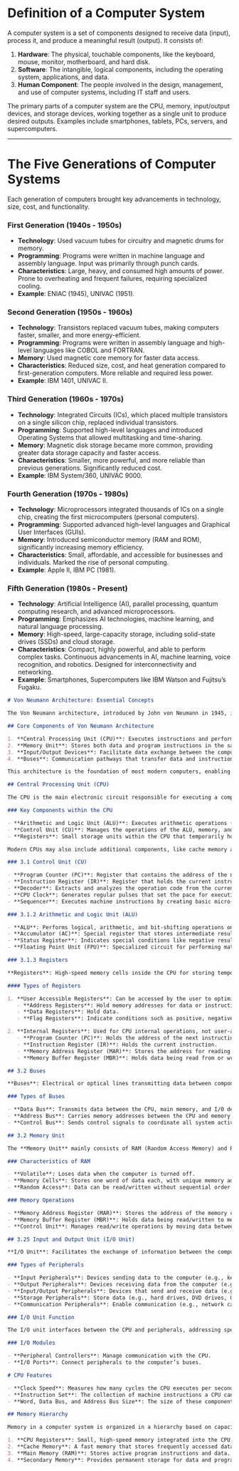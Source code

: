 # Definition of a Computer System

A computer system is a set of components designed to receive data (input), process it, and produce a meaningful result (output). It consists of:

1. **Hardware**: The physical, touchable components, like the keyboard, mouse, monitor, motherboard, and hard disk.
2. **Software**: The intangible, logical components, including the operating system, applications, and data.
3. **Human Component**: The people involved in the design, management, and use of computer systems, including IT staff and users.

The primary parts of a computer system are the CPU, memory, input/output devices, and storage devices, working together as a single unit to produce desired outputs. Examples include smartphones, tablets, PCs, servers, and supercomputers.

---

# The Five Generations of Computer Systems

Each generation of computers brought key advancements in technology, size, cost, and functionality.

### First Generation (1940s - 1950s)

- **Technology**: Used vacuum tubes for circuitry and magnetic drums for memory.
- **Programming**: Programs were written in machine language and assembly language. Input was primarily through punch cards.
- **Characteristics**: Large, heavy, and consumed high amounts of power. Prone to overheating and frequent failures, requiring specialized cooling.
- **Example**: ENIAC (1945), UNIVAC (1951).

### Second Generation (1950s - 1960s)

- **Technology**: Transistors replaced vacuum tubes, making computers faster, smaller, and more energy-efficient.
- **Programming**: Programs were written in assembly language and high-level languages like COBOL and FORTRAN.
- **Memory**: Used magnetic core memory for faster data access.
- **Characteristics**: Reduced size, cost, and heat generation compared to first-generation computers. More reliable and required less power.
- **Example**: IBM 1401, UNIVAC II.

### Third Generation (1960s - 1970s)

- **Technology**: Integrated Circuits (ICs), which placed multiple transistors on a single silicon chip, replaced individual transistors.
- **Programming**: Supported high-level languages and introduced Operating Systems that allowed multitasking and time-sharing.
- **Memory**: Magnetic disk storage became more common, providing greater data storage capacity and faster access.
- **Characteristics**: Smaller, more powerful, and more reliable than previous generations. Significantly reduced cost.
- **Example**: IBM System/360, UNIVAC 9000.

### Fourth Generation (1970s - 1980s)

- **Technology**: Microprocessors integrated thousands of ICs on a single chip, creating the first microcomputers (personal computers).
- **Programming**: Supported advanced high-level languages and Graphical User Interfaces (GUIs).
- **Memory**: Introduced semiconductor memory (RAM and ROM), significantly increasing memory efficiency.
- **Characteristics**: Small, affordable, and accessible for businesses and individuals. Marked the rise of personal computing.
- **Example**: Apple II, IBM PC (1981).

### Fifth Generation (1980s - Present)

- **Technology**: Artificial Intelligence (AI), parallel processing, quantum computing research, and advanced microprocessors.
- **Programming**: Emphasizes AI technologies, machine learning, and natural language processing.
- **Memory**: High-speed, large-capacity storage, including solid-state drives (SSDs) and cloud storage.
- **Characteristics**: Compact, highly powerful, and able to perform complex tasks. Continuous advancements in AI, machine learning, voice recognition, and robotics. Designed for interconnectivity and networking.
- **Example**: Smartphones, Supercomputers like IBM Watson and Fujitsu’s Fugaku.

```markdown
# Von Neumann Architecture: Essential Concepts

The Von Neumann architecture, introduced by John von Neumann in 1945, is based on the stored-program concept, where instructions and data are stored together in one memory unit. This innovation allows computers to run various programs by simply loading them from memory, unlike early machines (e.g., ENIAC), which needed manual rewiring to change tasks.

## Core Components of Von Neumann Architecture

1. **Central Processing Unit (CPU)**: Executes instructions and performs calculations.
2. **Memory Unit**: Stores both data and program instructions in the same space, enabling easy access and flexibility.
3. **Input/Output Devices**: Facilitate data exchange between the computer and external devices (e.g., keyboard, monitor).
4. **Buses**: Communication pathways that transfer data and instructions between the CPU, memory, and I/O devices.

This architecture is the foundation of most modern computers, enabling them to be general-purpose and versatile.

## Central Processing Unit (CPU)

The CPU is the main electronic circuit responsible for executing a computer program’s instructions and managing the overall system operations. Programs are sets of instructions written in programming languages (e.g., C#, Java) that need to be loaded into main memory (RAM) to be executed. The operating system translates these instructions into machine instructions that the CPU can interpret, performing tasks like addition, subtraction, or data loading. The set of machine instructions a CPU can handle is known as its instruction set and is unique to each processor.

### Key Components within the CPU

- **Arithmetic and Logic Unit (ALU)**: Executes arithmetic operations (e.g., add, subtract) and logical operations (e.g., and, or, not).
- **Control Unit (CU)**: Manages the operations of the ALU, memory, and I/O devices, directing them based on program instructions. It interprets program instructions, controls data movement between main memory and registers, and commands the ALU to perform specific operations.
- **Registers**: Small storage units within the CPU that temporarily hold data needed to execute instructions.

Modern CPUs may also include additional components, like cache memory and sometimes even a Graphics Processing Unit (GPU), which will be covered in further detail later.

### 3.1 Control Unit (CU)

- **Program Counter (PC)**: Register that contains the address of the next instruction to execute.
- **Instruction Register (IR)**: Register that holds the current instruction, with the operation code and involved data.
- **Decoder**: Extracts and analyzes the operation code from the current instruction and sends control signals for its execution.
- **CPU Clock**: Generates regular pulses that set the pace for executing instructions; its speed is measured in hertz (Hz).
- **Sequencer**: Executes machine instructions by creating basic micro-orders in each clock cycle.

### 3.1.2 Arithmetic and Logic Unit (ALU)

- **ALU**: Performs logical, arithmetic, and bit-shifting operations on data received from the control unit.
- **Accumulator (AC)**: Special register that stores intermediate results of logical and arithmetic operations.
- **Status Register**: Indicates special conditions like negative results or overflow.
- **Floating Point Unit (FPU)**: Specialized circuit for performing mathematical operations with floating-point numbers, following the IEEE 754 standard for precision.

### 3.1.3 Registers

**Registers**: High-speed memory cells inside the CPU for storing temporary data, faster than conventional memory. Their size is based on the number of bits they handle (e.g., 8, 16, 32, 64 bits).

#### Types of Registers

1. **User Accessible Registers**: Can be accessed by the user to optimize resource usage.
   - **Address Registers**: Hold memory addresses for data or instructions.
   - **Data Registers**: Hold data.
   - **Flag Registers**: Indicate conditions such as positive, negative, null results, or overflow.

2. **Internal Registers**: Used for CPU internal operations, not user-accessible.
   - **Program Counter (PC)**: Holds the address of the next instruction to execute.
   - **Instruction Register (IR)**: Holds the current instruction.
   - **Memory Address Register (MAR)**: Stores the address for reading or saving data.
   - **Memory Buffer Register (MBR)**: Holds data being read from or written to memory.

## 3.2 Buses

**Buses**: Electrical or optical lines transmitting data between components like the CPU and memory, carrying groups of bits for communication.

### Types of Buses

- **Data Bus**: Transmits data between the CPU, main memory, and I/O devices. Speed is measured in megahertz (MHz) or gigahertz (GHz). Word size (number of bits transferred simultaneously) is often 64 bits, enabling 8 bytes per clock cycle.
- **Address Bus**: Carries memory addresses between the CPU and memory for accessing specific locations. A 32-bit address bus, for example, can address 4 GB of memory.
- **Control Bus**: Sends control signals to coordinate all system activities.

## 3.2 Memory Unit

The **Memory Unit** mainly consists of RAM (Random Access Memory) and ROM (Read-Only Memory). RAM stores data and instructions for active programs, enabling quick CPU access.

### Characteristics of RAM

- **Volatile**: Loses data when the computer is turned off.
- **Memory Cells**: Stores one word of data each, with unique memory addresses. Word size varies (e.g., 8, 16, 32, 64 bits) based on the microprocessor.
- **Random Access**: Data can be read/written without sequential order.

### Memory Operations

- **Memory Address Register (MAR)**: Stores the address of the memory cell to access.
- **Memory Buffer Register (MBR)**: Holds data being read/written to memory.
- **Control Unit**: Manages read/write operations by moving data between MAR and MBR.

## 3.25 Input and Output Unit (I/O Unit)

**I/O Unit**: Facilitates the exchange of information between the computer and external devices.

### Types of Peripherals

- **Input Peripherals**: Devices sending data to the computer (e.g., keyboard, mouse, webcam).
- **Output Peripherals**: Devices receiving data from the computer (e.g., monitor, printer).
- **Input/Output Peripherals**: Devices that send and receive data (e.g., touch screen).
- **Storage Peripherals**: Store data (e.g., hard drives, DVD drives, USB sticks).
- **Communication Peripherals**: Enable communication (e.g., network cards, Bluetooth cards).

### I/O Unit Function

The I/O unit interfaces between the CPU and peripherals, addressing speed and data format differences to ensure effective communication.

### I/O Modules

- **Peripheral Controllers**: Manage communication with the CPU.
- **I/O Ports**: Connect peripherals to the computer’s buses.

# CPU Features

- **Clock Speed**: Measures how many cycles the CPU executes per second, typically in gigahertz (GHz).
- **Instruction Set**: The collection of machine instructions a CPU can process. Some CPUs feature simpler instruction sets for basic operations, while others can handle both simple and complex operations, with complex operations often being slower.
- **Word, Data Bus, and Address Bus Size**: The size of these components determines how much data or address information the CPU can handle simultaneously.

## Memory Hierarchy

Memory in a computer system is organized in a hierarchy based on capacity, access speed, and cost per bit:

1. **CPU Registers**: Small, high-speed memory integrated into the CPU, used during instruction execution. They offer low capacity but very high speed.
2. **Cache Memory**: A fast memory that stores frequently accessed data and instructions, serving as a buffer between RAM and the CPU. This helps reduce data access time by avoiding slower RAM reads.
3. **Main Memory (RAM)**: Stores active program instructions and data. It has a larger capacity than cache but operates at a slower speed.
4. **Secondary Memory**: Provides permanent storage for data and programs. It has much greater capacity than main memory and is non-volatile, though slower. Examples include hard drives (HDD), solid-state drives (SSD), and optical media (CD/DVD).

